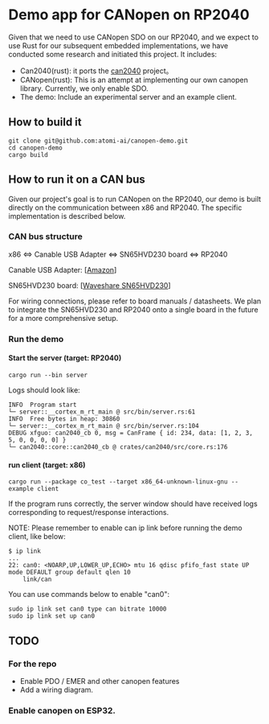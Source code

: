 # Demo app for CANopen on RP2040

Given that we need to use CANopen SDO on our RP2040, and we expect to use Rust for our subsequent embedded implementations, we have conducted some research and initiated this project. It includes:

- Can2040(rust): it ports the [can2040](https://github.com/KevinOConnor/can2040) project。
- CANopen(rust): This is an attempt at implementing our own canopen library. Currently, we only enable SDO.
- The demo: Include an experimental server and an example client.

## How to build it
```shell
git clone git@github.com:atomi-ai/canopen-demo.git
cd canopen-demo
cargo build
```

## How to run it on a CAN bus
Given our project's goal is to run CANopen on the RP2040, our demo is built directly on the communication between x86 and RP2040. The specific implementation is described below.

### CAN bus structure
x86 <=> Canable USB Adapter <=> SN65HVD230 board <=> RP2040

Canable USB Adapter: [[Amazon](https://www.amazon.com/PRIZOM-Converter-Debugger-Analyzer-Candlelight/dp/B0CD6QFQXH/ref=sr_1_6?crid=2TGJJD1KV2Z36&keywords=CANable&qid=1696911666&sprefix=canable%2Caps%2C353&sr=8-6&th=1)]

SN65HVD230 board: [[Waveshare SN65HVD230](https://www.amazon.com/SN65HVD230-CAN-Board-Communication-Development/dp/B00KM6XMXO/ref=sr_1_2?crid=2I4ZLTIPIB93Q&keywords=SN65HVD230+waveshare&qid=1696911860&sprefix=sn65hvd230+waveshar%2Caps%2C146&sr=8-2)]

For wiring connections, please refer to board manuals / datasheets. We plan to integrate the SN65HVD230 and RP2040 onto a single board in the future for a more comprehensive setup.

### Run the demo

#### Start the server (target: RP2040)
```shell
cargo run --bin server
```

Logs should look like:
```text
INFO  Program start
└─ server::__cortex_m_rt_main @ src/bin/server.rs:61
INFO  Free bytes in heap: 30860
└─ server::__cortex_m_rt_main @ src/bin/server.rs:104
DEBUG xfguo: can2040_cb 0, msg = CanFrame { id: 234, data: [1, 2, 3, 5, 0, 0, 0, 0] }
└─ can2040::core::can2040_cb @ crates/can2040/src/core.rs:176
```

#### run client (target: x86)
```shell
cargo run --package co_test --target x86_64-unknown-linux-gnu --example client
```
If the program runs correctly, the server window should have received logs corresponding to request/response interactions.

NOTE: Please remember to enable can ip link before running the demo client, like below:
```shell
$ ip link
...
22: can0: <NOARP,UP,LOWER_UP,ECHO> mtu 16 qdisc pfifo_fast state UP mode DEFAULT group default qlen 10
    link/can 
```
You can use commands below to enable "can0":
```shell
sudo ip link set can0 type can bitrate 10000
sudo ip link set up can0
```

## TODO
### For the repo
* Enable PDO / EMER and other canopen features
* Add a wiring diagram.
### Enable canopen on ESP32.